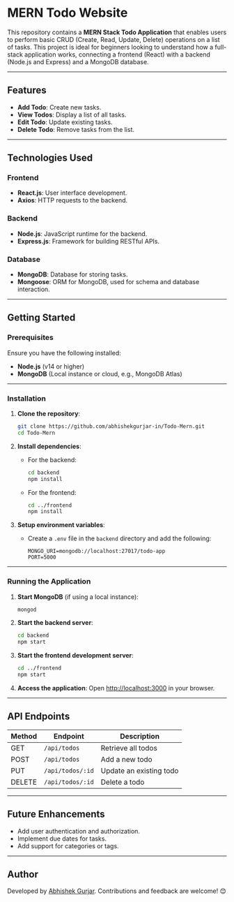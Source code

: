 # MERN Todo Website

This repository contains a **MERN Stack Todo Application** that enables users to perform basic CRUD (Create, Read, Update, Delete) operations on a list of tasks. This project is ideal for beginners looking to understand how a full-stack application works, connecting a frontend (React) with a backend (Node.js and Express) and a MongoDB database.

---

## Features

- **Add Todo**: Create new tasks.
- **View Todos**: Display a list of all tasks.
- **Edit Todo**: Update existing tasks.
- **Delete Todo**: Remove tasks from the list.

---

## Technologies Used

### Frontend
- **React.js**: User interface development.
- **Axios**: HTTP requests to the backend.

### Backend
- **Node.js**: JavaScript runtime for the backend.
- **Express.js**: Framework for building RESTful APIs.

### Database
- **MongoDB**: Database for storing tasks.
- **Mongoose**: ORM for MongoDB, used for schema and database interaction.

---

## Getting Started

### Prerequisites

Ensure you have the following installed:
- **Node.js** (v14 or higher)
- **MongoDB** (Local instance or cloud, e.g., MongoDB Atlas)

---

### Installation

1. **Clone the repository**:
   ```bash
   git clone https://github.com/abhishekgurjar-in/Todo-Mern.git
   cd Todo-Mern
   ```

2. **Install dependencies**:

   - For the backend:
     ```bash
     cd backend
     npm install
     ```

   - For the frontend:
     ```bash
     cd ../frontend
     npm install
     ```

3. **Setup environment variables**:
   - Create a `.env` file in the `backend` directory and add the following:
     ```env
     MONGO_URI=mongodb://localhost:27017/todo-app
     PORT=5000
     ```

---

### Running the Application

1. **Start MongoDB** (if using a local instance):
   ```bash
   mongod
   ```

2. **Start the backend server**:
   ```bash
   cd backend
   npm start
   ```

3. **Start the frontend development server**:
   ```bash
   cd ../frontend
   npm start
   ```

4. **Access the application**:
   Open [http://localhost:3000](http://localhost:3000) in your browser.

---


## API Endpoints

| Method | Endpoint        | Description             |
|--------|-----------------|-------------------------|
| GET    | `/api/todos`    | Retrieve all todos      |
| POST   | `/api/todos`    | Add a new todo          |
| PUT    | `/api/todos/:id`| Update an existing todo |
| DELETE | `/api/todos/:id`| Delete a todo           |

---

## Future Enhancements

- Add user authentication and authorization.
- Implement due dates for tasks.
- Add support for categories or tags.

---



## Author

Developed by [Abhishek Gurjar](https://github.com/abhishekgurjar-in). Contributions and feedback are welcome! 😊
